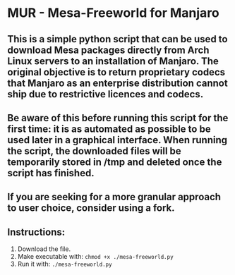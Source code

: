 # MUR - Mesa-Freeworld for Manjaro

## This is a simple python script that can be used to download Mesa packages directly from Arch Linux servers to an installation of Manjaro. The original objective is to return proprietary codecs that Manjaro as an enterprise distribution cannot ship due to restrictive licences and codecs.

## Be aware of this before running this script for the first time: it is as automated as possible to be used later in a graphical interface. When running the script, the downloaded files will be temporarily stored in /tmp and deleted once the script has finished.

## If you are seeking for a more granular approach to user choice, consider using a fork.

## Instructions:
1. Download the file.
2. Make executable with: `chmod +x ./mesa-freeworld.py`
3. Run it with: `./mesa-freeworld.py`
